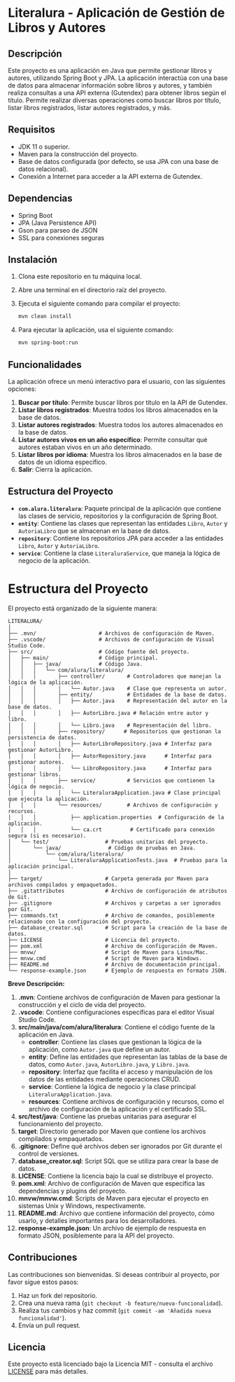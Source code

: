 
# Literalura - Aplicación de Gestión de Libros y Autores

## Descripción
Este proyecto es una aplicación en Java que permite gestionar libros y autores, utilizando Spring Boot y JPA. La aplicación interactúa con una base de datos para almacenar información sobre libros y autores, y también realiza consultas a una API externa (Gutendex) para obtener libros según el título. Permite realizar diversas operaciones como buscar libros por título, listar libros registrados, listar autores registrados, y más.

## Requisitos
- JDK 11 o superior.
- Maven para la construcción del proyecto.
- Base de datos configurada (por defecto, se usa JPA con una base de datos relacional).
- Conexión a Internet para acceder a la API externa de Gutendex.

## Dependencias
- Spring Boot
- JPA (Java Persistence API)
- Gson para parseo de JSON
- SSL para conexiones seguras

## Instalación
1. Clona este repositorio en tu máquina local.
2. Abre una terminal en el directorio raíz del proyecto.
3. Ejecuta el siguiente comando para compilar el proyecto:

   ```bash
   mvn clean install
   ```

4. Para ejecutar la aplicación, usa el siguiente comando:

   ```bash
   mvn spring-boot:run
   ```

## Funcionalidades
La aplicación ofrece un menú interactivo para el usuario, con las siguientes opciones:

1. **Buscar por título**: Permite buscar libros por título en la API de Gutendex.
2. **Listar libros registrados**: Muestra todos los libros almacenados en la base de datos.
3. **Listar autores registrados**: Muestra todos los autores almacenados en la base de datos.
4. **Listar autores vivos en un año específico**: Permite consultar qué autores estaban vivos en un año determinado.
5. **Listar libros por idioma**: Muestra los libros almacenados en la base de datos de un idioma específico.
6. **Salir**: Cierra la aplicación.

## Estructura del Proyecto
- **`com.alura.literalura`**: Paquete principal de la aplicación que contiene las clases de servicio, repositorios y la configuración de Spring Boot.
- **`entity`**: Contiene las clases que representan las entidades `Libro`, `Autor` y `AutoriaLibro` que se almacenan en la base de datos.
- **`repository`**: Contiene los repositorios JPA para acceder a las entidades `Libro`, `Autor` y `AutoriaLibro`.
- **`service`**: Contiene la clase `LiteraluraService`, que maneja la lógica de negocio de la aplicación.

# Estructura del Proyecto

El proyecto está organizado de la siguiente manera:

```
LITERALURA/
│
├── .mvn/                    # Archivos de configuración de Maven.
├── .vscode/                 # Archivos de configuración de Visual Studio Code.
├── src/                     # Código fuente del proyecto.
│   ├── main/                # Código principal.
│   │   ├── java/            # Código Java.
│   │   │   └── com/alura/literalura/
│   │   │       ├── controller/       # Controladores que manejan la lógica de la aplicación.
│   │   │       │   └── Autor.java    # Clase que representa un autor.
│   │   │       ├── entity/           # Entidades de la base de datos.
│   │   │       │   ├── Autor.java    # Representación del autor en la base de datos.
│   │   │       │   ├── AutorLibro.java # Relación entre autor y libro.
│   │   │       │   └── Libro.java    # Representación del libro.
│   │   │       ├── repository/      # Repositorios que gestionan la persistencia de datos.
│   │   │       │   ├── AutorLibroRepository.java # Interfaz para gestionar AutorLibro.
│   │   │       │   ├── AutorRepository.java      # Interfaz para gestionar autores.
│   │   │       │   └── LibroRepository.java      # Interfaz para gestionar libros.
│   │   │       ├── service/          # Servicios que contienen la lógica de negocio.
│   │   │       │   └── LiteraluraApplication.java # Clase principal que ejecuta la aplicación.
│   │   │       └── resources/        # Archivos de configuración y recursos.
│   │   │           ├── application.properties  # Configuración de la aplicación.
│   │   │           └── ca.crt         # Certificado para conexión segura (si es necesario).
│   └── test/                  # Pruebas unitarias del proyecto.
│       └── java/               # Código de pruebas en Java.
│           └── com/alura/literalura/
│               └── LiteraluraApplicationTests.java  # Pruebas para la aplicación principal.
│
├── target/                    # Carpeta generada por Maven para archivos compilados y empaquetados.
├── .gitattributes             # Archivo de configuración de atributos de Git.
├── .gitignore                 # Archivos y carpetas a ser ignorados por Git.
├── commands.txt               # Archivo de comandos, posiblemente relacionado con la configuración del proyecto.
├── database_creator.sql       # Script para la creación de la base de datos.
├── LICENSE                    # Licencia del proyecto.
├── pom.xml                    # Archivo de configuración de Maven.
├── mnvw/                      # Script de Maven para Linux/Mac.
├── mnvw.cmd                   # Script de Maven para Windows.
├── README.md                  # Archivo de documentación principal.
└── response-example.json      # Ejemplo de respuesta en formato JSON.
```

**Breve Descripción:**

1. **.mvn**: Contiene archivos de configuración de Maven para gestionar la construcción y el ciclo de vida del proyecto.
2. **.vscode**: Contiene configuraciones específicas para el editor Visual Studio Code.
3. **src/main/java/com/alura/literalura**: Contiene el código fuente de la aplicación en Java.
   - **controller**: Contiene las clases que gestionan la lógica de la aplicación, como `Autor.java` que define un autor.
   - **entity**: Define las entidades que representan las tablas de la base de datos, como `Autor.java`, `AutorLibro.java`, y `Libro.java`.
   - **repository**: Interfaz que facilita el acceso y manipulación de los datos de las entidades mediante operaciones CRUD.
   - **service**: Contiene la lógica de negocio y la clase principal `LiteraluraApplication.java`.
   - **resources**: Contiene archivos de configuración y recursos, como el archivo de configuración de la aplicación y el certificado SSL.
4. **src/test/java**: Contiene las pruebas unitarias para asegurar el funcionamiento del proyecto.
5. **target**: Directorio generado por Maven que contiene los archivos compilados y empaquetados.
6. **.gitignore**: Define qué archivos deben ser ignorados por Git durante el control de versiones.
7. **database_creator.sql**: Script SQL que se utiliza para crear la base de datos.
8. **LICENSE**: Contiene la licencia bajo la cual se distribuye el proyecto.
9. **pom.xml**: Archivo de configuración de Maven que especifica las dependencias y plugins del proyecto.
10. **mnvw/mnvw.cmd**: Scripts de Maven para ejecutar el proyecto en sistemas Unix y Windows, respectivamente.
11. **README.md**: Archivo que contiene información del proyecto, cómo usarlo, y detalles importantes para los desarrolladores.
12. **response-example.json**: Un archivo de ejemplo de respuesta en formato JSON, posiblemente para la API del proyecto.


## Contribuciones
Las contribuciones son bienvenidas. Si deseas contribuir al proyecto, por favor sigue estos pasos:

1. Haz un fork del repositorio.
2. Crea una nueva rama (`git checkout -b feature/nueva-funcionalidad`).
3. Realiza tus cambios y haz commit (`git commit -am 'Añadida nueva funcionalidad'`).
4. Envía un pull request.

## Licencia
Este proyecto está licenciado bajo la Licencia MIT - consulta el archivo [LICENSE](LICENSE) para más detalles.